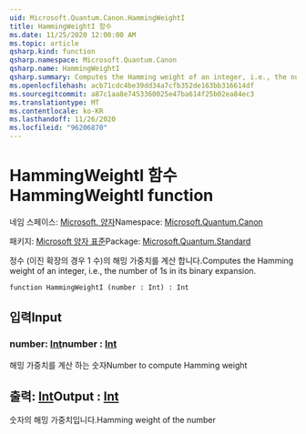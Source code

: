 ```yaml
---
uid: Microsoft.Quantum.Canon.HammingWeightI
title: HammingWeightI 함수
ms.date: 11/25/2020 12:00:00 AM
ms.topic: article
qsharp.kind: function
qsharp.namespace: Microsoft.Quantum.Canon
qsharp.name: HammingWeightI
qsharp.summary: Computes the Hamming weight of an integer, i.e., the number of 1s in its binary expansion.
ms.openlocfilehash: acb71cdc4be39dd34a7cfb352de163bb316614df
ms.sourcegitcommit: a87c1aa8e7453360025e47ba614f25b02ea84ec3
ms.translationtype: MT
ms.contentlocale: ko-KR
ms.lasthandoff: 11/26/2020
ms.locfileid: "96206870"
---
```

# <a name="hammingweighti-function"></a><span data-ttu-id="6ad6b-102">HammingWeightI 함수</span><span class="sxs-lookup"><span data-stu-id="6ad6b-102">HammingWeightI function</span></span>

<span data-ttu-id="6ad6b-103">네임 스페이스: [Microsoft. 양자](xref:Microsoft.Quantum.Canon)</span><span class="sxs-lookup"><span data-stu-id="6ad6b-103">Namespace: [Microsoft.Quantum.Canon](xref:Microsoft.Quantum.Canon)</span></span>

<span data-ttu-id="6ad6b-104">패키지: [Microsoft 양자 표준](https://nuget.org/packages/Microsoft.Quantum.Standard)</span><span class="sxs-lookup"><span data-stu-id="6ad6b-104">Package: [Microsoft.Quantum.Standard](https://nuget.org/packages/Microsoft.Quantum.Standard)</span></span>


<span data-ttu-id="6ad6b-105">정수 (이진 확장의 경우 1 수)의 해밍 가중치를 계산 합니다.</span><span class="sxs-lookup"><span data-stu-id="6ad6b-105">Computes the Hamming weight of an integer, i.e., the number of 1s in its binary expansion.</span></span>

```qsharp
function HammingWeightI (number : Int) : Int
```


## <a name="input"></a><span data-ttu-id="6ad6b-106">입력</span><span class="sxs-lookup"><span data-stu-id="6ad6b-106">Input</span></span>

### <a name="number--int"></a><span data-ttu-id="6ad6b-107">number: [Int](xref:microsoft.quantum.lang-ref.int)</span><span class="sxs-lookup"><span data-stu-id="6ad6b-107">number : [Int](xref:microsoft.quantum.lang-ref.int)</span></span>

<span data-ttu-id="6ad6b-108">해밍 가중치를 계산 하는 숫자</span><span class="sxs-lookup"><span data-stu-id="6ad6b-108">Number to compute Hamming weight</span></span>



## <a name="output--int"></a><span data-ttu-id="6ad6b-109">출력: [Int](xref:microsoft.quantum.lang-ref.int)</span><span class="sxs-lookup"><span data-stu-id="6ad6b-109">Output : [Int](xref:microsoft.quantum.lang-ref.int)</span></span>

<span data-ttu-id="6ad6b-110">숫자의 해밍 가중치입니다.</span><span class="sxs-lookup"><span data-stu-id="6ad6b-110">Hamming weight of the number</span></span>